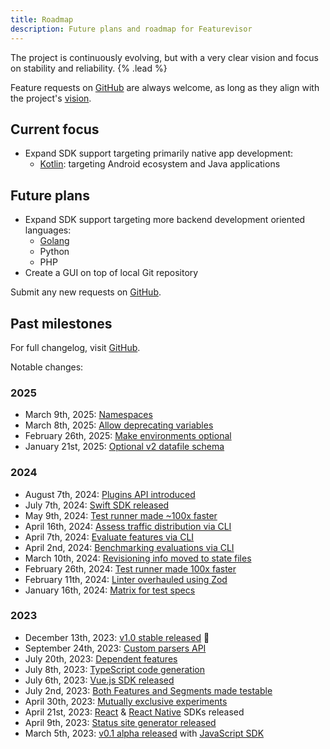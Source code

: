 ```yaml
---
title: Roadmap
description: Future plans and roadmap for Featurevisor
---
```


The project is continuously evolving, but with a very clear vision and focus on stability and reliability. {% .lead %}

Feature requests on [GitHub](https://github.com/featurevisor/featurevisor/issues) are always welcome, as long as they align with the project's [vision](/blog/v1-release).

## Current focus

- Expand SDK support targeting primarily native app development:
  - [Kotlin](https://github.com/featurevisor/featurevisor-kotlin): targeting Android ecosystem and Java applications

## Future plans

- Expand SDK support targeting more backend development oriented languages:
  - [Golang](https://github.com/featurevisor/featurevisor-go)
  - Python
  - PHP
- Create a GUI on top of local Git repository

Submit any new requests on [GitHub](https://github.com/featurevisor/featurevisor/issues).

## Past milestones

For full changelog, visit [GitHub](https://github.com/featurevisor/featurevisor/blob/main/CHANGELOG.md).

Notable changes:

### 2025

- March 9th, 2025: [Namespaces](/docs/namespaces)
- March 8th, 2025: [Allow deprecating variables](/docs/features/#variables)
- February 26th, 2025: [Make environments optional](/docs/environments)
- January 21st, 2025: [Optional v2 datafile schema](/docs/building-datafiles)

### 2024

- August 7th, 2024: [Plugins API introduced](/docs/plugins)
- July 7th, 2024: [Swift SDK released](/docs/sdks/swift)
- May 9th, 2024: [Test runner made ~100x faster](/docs/testing)
- April 16th, 2024: [Assess traffic distribution via CLI](/docs/cli/#assess-distribution)
- April 7th, 2024: [Evaluate features via CLI](/docs/cli/#evaluate)
- April 2nd, 2024: [Benchmarking evaluations via CLI](/docs/cli/#benchmarking)
- March 10th, 2024: [Revisioning info moved to state files](/docs/state-files)
- February 26th, 2024: [Test runner made 100x faster](/docs/testing/#fast)
- February 11th, 2024: [Linter overhauled using Zod](/docs/linting)
- January 16th, 2024: [Matrix for test specs](/docs/testing/#matrix)

### 2023

- December 13th, 2023: [v1.0 stable released](/blog/v1-release) 🎉
- September 24th, 2023: [Custom parsers API](/docs/advanced/custom-parsers)
- July 20th, 2023: [Dependent features](/docs/use-cases/dependencies)
- July 8th, 2023: [TypeScript code generation](/docs/code-generation)
- July 6th, 2023: [Vue.js SDK released](/docs/vue)
- July 2nd, 2023: [Both Features and Segments made testable](/docs/testing)
- April 30th, 2023: [Mutually exclusive experiments](/docs/groups)
- April 21st, 2023: [React](/docs/react) & [React Native](/docs/react-native) SDKs released
- April 9th, 2023: [Status site generator released](/docs/site)
- March 5th, 2023: [v0.1 alpha released](/blog/introducing-featurevisor) with [JavaScript SDK](/docs/sdks)
